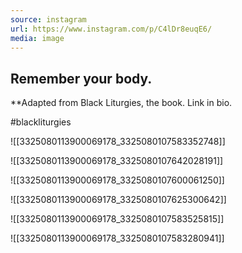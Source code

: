 ```yaml
---
source: instagram
url: https://www.instagram.com/p/C4lDr8euqE6/
media: image
---
```


## Remember your body. 
**Adapted from Black Liturgies, the book. Link in bio.

#blackliturgies

![[3325080113900069178_3325080107583352748]]

![[3325080113900069178_3325080107642028191]]

![[3325080113900069178_3325080107600061250]]

![[3325080113900069178_3325080107625300642]]

![[3325080113900069178_3325080107583525815]]

![[3325080113900069178_3325080107583280941]]

